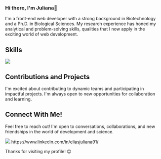 ### Hi there, I'm Juliana👋

I'm a front-end web developer with a strong background in Biotechnology and a Ph.D. in Biological Sciences. My research experience has honed my analytical and problem-solving skills, qualities that I now apply in the exciting world of web development.

## Skills

<p>
  <a href="https://skillicons.dev">
    <img src="https://skillicons.dev/icons?i=js,ts,html,css,react,tailwind,bootstrap, express, mongodb, r," />
  </a>
</p>



## Contributions and Projects

I'm excited about contributing to dynamic teams and participating in impactful projects. I'm always open to new opportunities for collaboration and learning.

## Connect With Me!

Feel free to reach out! I'm open to conversations, collaborations, and new friendships in the world of development and science.

<p>
  <a href="https://www.linkedin.com/in/eliasjuliana91/">
    <img src="https://skillicons.dev/icons?i=linkedin" />
  </a>
  https://www.linkedin.com/in/eliasjuliana91/
</p>

Thanks for visiting my profile! 😊


